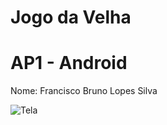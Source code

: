 # Jogo da Velha
# AP1 - Android
Nome: Francisco Bruno Lopes Silva

![Tela](https://i.imgur.com/0XrYWOu.png)
